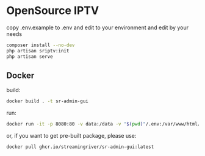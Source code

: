 # OpenSource IPTV

copy .env.example to .env and edit to your environment and edit by your needs

```bash
composer install --no-dev
php artisan sriptv:init
php artisan serve
```

## Docker

build:

```bash
docker build . -t sr-admin-gui
```

run:

```bash
docker run -it -p 8080:80 -v data:/data -v "$(pwd)"/.env:/var/www/html/.env:z sr-admin-gui
```

or, if you want to get pre-built package, please use:

```bash
docker pull ghcr.io/streamingriver/sr-admin-gui:latest
```
